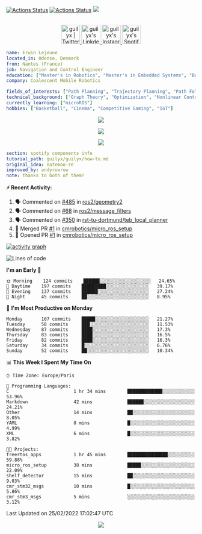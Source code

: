 [![Actions Status](https://github.com/guilyx/guilyx/workflows/wakatime-stats/badge.svg)](https://github.com/guilyx/guilyx/actions)
[![Actions Status](https://github.com/guilyx/guilyx/workflows/update-gh-activity/badge.svg)](https://github.com/guilyx/guilyx/actions)
![](https://visitor-badge.glitch.me/badge?page_id=guilyx.guilyx)

<p align="center">
<br/>
<a href="https://twitter.com/spida_rwin">
  <img alt="guilyx | Twitter" width="50px" src="https://user-images.githubusercontent.com/43545812/144034996-602b144a-16e1-41cc-99e7-c6040b20dcaf.png"/>
</a>
<a href="https://www.linkedin.com/in/erwinlejeune-lkn">
  <img alt="guilyx's LinkdeIN" width="50px" src="https://user-images.githubusercontent.com/43545812/144035037-0f415fc7-9f96-4517-a370-ccc6e78a714b.png" />
</a>
<a href="https://www.instagram.com/spid_erwin">
  <img alt="guilyx's Instagram" width="50px" src="https://user-images.githubusercontent.com/43545812/144035088-0dfb165f-8fe0-4d13-896c-876c29d2b128.png" />
</a>
<a href="https://open.spotify.com/user/11147618695?si=zZFn6uAGRLyoU02lsG50GA">
  <img alt="guilyx's Spotify" width="50px" src="https://user-images.githubusercontent.com/43545812/144035120-1ad5169b-91c7-4078-bef9-6a82c733f373.png" />
</a>
</p>

```yaml
name: Erwin Lejeune
located_in: Odense, Denmark
from: Nantes (France)
job: Navigation and Control Engineer
education: ["Master's in Robotics", "Master's in Embedded Systems", "Bachelor's in Electronics"]
company: Coalescent Mobile Robotics

fields_of_interests: ["Path Planning", "Trajectory Planning", "Path Following", "Behaviour Planning", "Localization", "Sensor Fusion", "Embedded Systems"]
technical_background: ["Graph Theory", "Optimization", "Nonlinear Control", "Real-Time Systems", "Automated Planning"]
currently_learning: ["microROS"]
hobbies: ["Basketball", "Cinema", "Competitive Gaming", "IoT"]
```

<p align="center">
  <img alig src="https://github-profile-trophy.vercel.app/?username=guilyx&column=6&rank=SSS,SS,S,AAA,AA,A,B,C" />
</p>

<p align="center">
  <a href="https://spotify-github-profile.vercel.app/api/view?uid=11147618695&redirect=true">
    <img src="https://spotify-github-profile.vercel.app/api/view?uid=11147618695&cover_image=true&theme=default&bar_color=e3e3e3&bar_color_cover=true">
  </a>
</p>

<p align="center">
  <img src="https://guilyx.vercel.app/api/top-played">
</p>
 
```yaml
section: spotify components info
tutorial_path: guilyx/guilyx/how-to.md
original_idea: natemoo-re
improved_by: andyruwruw
note: thanks to both of them!
```


**:zap: Recent Activity:**

<!--START_SECTION:activity-->
1. 🗣 Commented on [#485](https://github.com/ros2/geometry2/issues/485) in [ros2/geometry2](https://github.com/ros2/geometry2)
2. 🗣 Commented on [#68](https://github.com/ros2/message_filters/issues/68) in [ros2/message_filters](https://github.com/ros2/message_filters)
3. 🗣 Commented on [#350](https://github.com/rst-tu-dortmund/teb_local_planner/issues/350) in [rst-tu-dortmund/teb_local_planner](https://github.com/rst-tu-dortmund/teb_local_planner)
4. 🎉 Merged PR [#1](https://github.com/cmrobotics/micro_ros_setup/pull/1) in [cmrobotics/micro_ros_setup](https://github.com/cmrobotics/micro_ros_setup)
5. 💪 Opened PR [#1](https://github.com/cmrobotics/micro_ros_setup/pull/1) in [cmrobotics/micro_ros_setup](https://github.com/cmrobotics/micro_ros_setup)
<!--END_SECTION:activity-->

[![activity graph](https://activity-graph.herokuapp.com/graph?username=guilyx&custom_title=Erwin's%20activity%20graph&theme=github-light&hide_border=true)](https://github.com/ashutosh00710/github-readme-activity-graph)

<!--START_SECTION:waka-->
![Lines of code](https://img.shields.io/badge/From%20Hello%20World%20I%27ve%20Written-295%20Thousand%20lines%20of%20code-blue)

**I'm an Early 🐤** 

```text
🌞 Morning    124 commits    ██████░░░░░░░░░░░░░░░░░░░   24.65% 
🌆 Daytime    197 commits    █████████░░░░░░░░░░░░░░░░   39.17% 
🌃 Evening    137 commits    ██████░░░░░░░░░░░░░░░░░░░   27.24% 
🌙 Night      45 commits     ██░░░░░░░░░░░░░░░░░░░░░░░   8.95%

```
📅 **I'm Most Productive on Monday** 

```text
Monday       107 commits    █████░░░░░░░░░░░░░░░░░░░░   21.27% 
Tuesday      58 commits     ███░░░░░░░░░░░░░░░░░░░░░░   11.53% 
Wednesday    87 commits     ████░░░░░░░░░░░░░░░░░░░░░   17.3% 
Thursday     83 commits     ████░░░░░░░░░░░░░░░░░░░░░   16.5% 
Friday       82 commits     ████░░░░░░░░░░░░░░░░░░░░░   16.3% 
Saturday     34 commits     █░░░░░░░░░░░░░░░░░░░░░░░░   6.76% 
Sunday       52 commits     ██░░░░░░░░░░░░░░░░░░░░░░░   10.34%

```


📊 **This Week I Spent My Time On** 

```text
⌚︎ Time Zone: Europe/Paris

💬 Programming Languages: 
C                        1 hr 34 mins        █████████████░░░░░░░░░░░░   53.96% 
Markdown                 42 mins             ██████░░░░░░░░░░░░░░░░░░░   24.21% 
Other                    14 mins             ██░░░░░░░░░░░░░░░░░░░░░░░   8.05% 
YAML                     8 mins              █░░░░░░░░░░░░░░░░░░░░░░░░   4.99% 
XML                      6 mins              █░░░░░░░░░░░░░░░░░░░░░░░░   3.82%

🐱‍💻 Projects: 
freertos_apps            1 hr 45 mins        ███████████████░░░░░░░░░░   59.88% 
micro_ros_setup          38 mins             █████░░░░░░░░░░░░░░░░░░░░   22.09% 
shelf_detector           15 mins             ██░░░░░░░░░░░░░░░░░░░░░░░   9.03% 
cmr_stm32_msgs           10 mins             █░░░░░░░░░░░░░░░░░░░░░░░░   5.86% 
cmr_stm3_msgs            5 mins              ░░░░░░░░░░░░░░░░░░░░░░░░░   3.12%

```


 Last Updated on 25/02/2022 17:02:47 UTC
<!--END_SECTION:waka-->

<p align="center">
  <img src="https://capsule-render.vercel.app/api?type=waving&color=gradient&height=60&section=footer"/>
</p>
